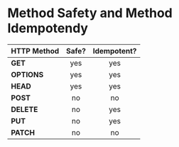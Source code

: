 # Method Safety and Method Idempotendy

| HTTP Method    | Safe?        | Idempotent?  |
| :------------- | :----------: | :----------: |
|  __GET__       | yes          | yes          |
| __OPTIONS__    | yes          | yes          |
|  __HEAD__      | yes          | yes          |
|  __POST__      | no           | no           |
|  __DELETE__    | no           | yes          |
|  __PUT__       | no           | yes          |
|  __PATCH__     | no           | no           |
